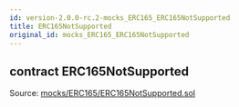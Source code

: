 ```yaml
---
id: version-2.0.0-rc.2-mocks_ERC165_ERC165NotSupported
title: ERC165NotSupported
original_id: mocks_ERC165_ERC165NotSupported
---
```


<div class="contract-doc"><div class="contract"><h2 class="contract-header"><span class="contract-kind">contract</span> ERC165NotSupported</h2><div class="source">Source: <a href="https://github.com/OpenZeppelin/zeppelin-solidity/blob/v2.0.0-rc.2/contracts/mocks/ERC165/ERC165NotSupported.sol" target="_blank">mocks/ERC165/ERC165NotSupported.sol</a></div></div></div>
